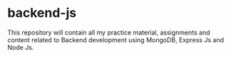 # backend-js
This repository will contain all my practice material, assignments and content related to Backend development using MongoDB, Express Js and Node Js.
